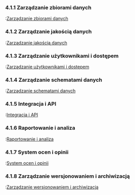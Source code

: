 ### 4.1.1 Zarządzanie zbiorami danych
:[Zarządzanie zbiorami danych](4.1.1.zarzadzanie.zbiorami.danych/zarzadzanie.zbiorami.danych.md)

### 4.1.2 Zarządzanie jakością danych
:[Zarządzanie jakością danych](4.1.2.zarzadzanie.jakoscia.danych/zarzadzanie.jakoscia.danych.md)

### 4.1.3 Zarządzanie użytkownikami i dostępem
:[Zarządzanie użytkownikami i dostępem](4.1.3.zarzadzanie.uzytkownikami.i.dostepem/zarzadzanie.uzytkownikami.i.dostepem.md)

### 4.1.4 Zarządzanie schematami danych
:[Zarządzanie schematami danych](4.1.4.zarzadzanie.schematami.danych/zarzadzanie.schematami.danych.md)

### 4.1.5 Integracja i API
:[Integracja i API](4.1.5.integracja.i.api/integracja.i.api.md)

### 4.1.6 Raportowanie i analiza
:[Raportowanie i analiza](4.1.6.rapartowanie.i.analiza/raportowanie.i.analiza.md)

### 4.1.7 System ocen i opinii
:[System ocen i opinii](4.1.7.system.ocen.i.opinii/system.ocen.i.opinii.md)

### 4.1.8 Zarządzanie wersjonowaniem i archiwizacją
:[Zarządzanie wersjonowaniem i archiwizacją](4.1.8.zarzadzanie.wersjonowaniem.i.archiwizacja/zarzadzanie.wersjonowaniem.i.archiwizacja.md)
